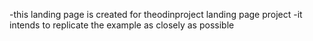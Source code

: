 -this landing page is created for theodinproject landing page project
-it intends to replicate the example as closely as possible